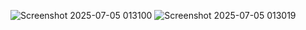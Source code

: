 ![Screenshot 2025-07-05 013100](https://github.com/user-attachments/assets/649bdab8-9b3d-4baa-af7e-ed0b5663ef52)
![Screenshot 2025-07-05 013019](https://github.com/user-attachments/assets/87aeb64e-c2f4-49ca-bb1b-21515c3f51f2)
